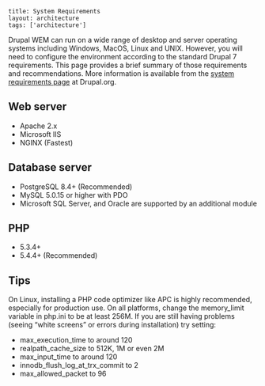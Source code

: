 ```
title: System Requirements
layout: architecture
tags: ['architecture']
```

Drupal WEM can run on a wide range of desktop and server operating systems including Windows, MacOS, Linux and UNIX. However, you will need to configure the environment according to the standard Drupal 7 requirements. This page provides a brief summary of those requirements and recommendations. More information is available from the [system requirements page][system_requirements] at Drupal.org.

## Web server

* Apache 2.x
* Microsoft IIS
* NGINX (Fastest)

## Database server

* PostgreSQL 8.4+ (Recommended)
* MySQL 5.0.15 or higher with PDO
* Microsoft SQL Server, and Oracle are supported by an additional module

## PHP

* 5.3.4+
* 5.4.4+ (Recommended)

## Tips

On Linux, installing a PHP code optimizer like APC is highly recommended, especially for production use. On all platforms, change the memory_limit variable in php.ini to be at least 256M. If you are still having problems (seeing “white screens” or errors during installation) try setting:

* max_execution_time to around 120
* realpath_cache_size to 512K, 1M or even 2M
* max_input_time to around 120
* innodb_flush_log_at_trx_commit to 2
* max_allowed_packet to 96


<!-- Links Referenced -->

[system_requirements]:          http://drupal.org/requirements
